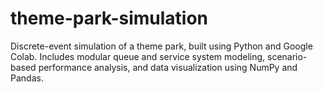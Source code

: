 # theme-park-simulation
Discrete-event simulation of a theme park, built using Python and Google Colab. Includes modular queue and service system modeling, scenario-based performance analysis, and data visualization using NumPy and Pandas.
